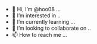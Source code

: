 - 👋 Hi, I’m @hoo08 ...
- 👀 I’m interested in ..
- 🌱 I’m currently learning ...
- 💞️ I’m looking to collaborate on ..
- 📫 How to reach me ...


<!---
hoo08/hoo08 is a ✨ special ✨ repository because its `README.md` (this file) appears on your GitHub profile.
You can click the Preview link to take a look at your changes.
--->
